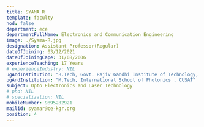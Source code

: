 ```yaml
---
title: SYAMA R
template: faculty
hod: false
department: ece
departmentFullName: Electronics and Communication Engineering
image: ./Syama-R.jpg
designation: Assistant Professor(Regular)
dateOfJoining: 03/12/2021
dateOfJoiningCape: 31/08/2006
experienceTeaching: 17 Years
# experienceIndustry: NIL
ugAndInstitution: "B.Tech, Govt. Rajiv Gandhi Institute of Technology, Kottayam"
pgAndInstitution: "M.Tech, International School of Photonics , CUSAT"
subject: Opto Electronics and Laser Technology
# phd: NIL
# specialization: NIL
mobileNumber: 9895282921
mailid: syamar@ce-kgr.org
position: 4
---
```


